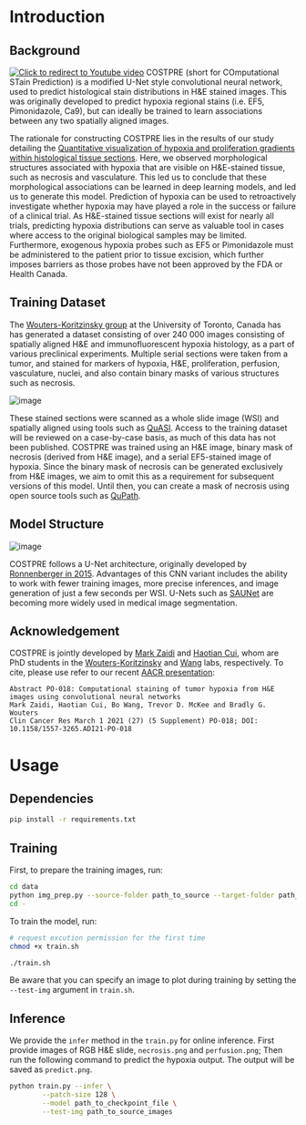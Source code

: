 # Introduction
## Background

[![Click to redirect to Youtube video](https://user-images.githubusercontent.com/52012166/127568618-0e63f455-3909-4d9f-9b48-f41b6cc5b9af.png)](https://youtu.be/-qQ6RaGl01Q "Computational Staining of Tumor Hypoxia from H&E Images using Convolutional Neural Networks")
COSTPRE (short for COmputational STain Prediction) is a modified U-Net style convolutional neural network, used to predict histological stain distributions in H&E stained images. This was originally developed to predict hypoxia regional stains (i.e. EF5, Pimonidazole, Ca9), but can ideally be trained to learn associations between any two spatially aligned images.

The rationale for constructing COSTPRE lies in the results of our study detailing the [Quantitative visualization of hypoxia and proliferation gradients within histological tissue sections](https://www.frontiersin.org/articles/10.3389/fbioe.2019.00397/full?report=reader). Here, we observed morphological structures associated with hypoxia that are visible on H&E-stained tissue, such as necrosis and vasculature. This led us to conclude that these morphological associations can be learned in deep learning models, and led us to generate this model. Prediction of hypoxia can be used to retroactively investigate whether hypoxia may have played a role in the success or failure of a clinical trial. As H&E-stained tissue sections will exist for nearly all trials, predicting hypoxia distributions can serve as valuable tool in cases where access to the original biological samples may be limited. Furthermore, exogenous hypoxia probes such as EF5 or Pimonidazole must be administered to the patient prior to tissue excision, which further imposes barriers as those probes have not been approved by the FDA or Health Canada.
## Training Dataset
The [Wouters-Koritzinsky group](http://www.wklab.org/) at the University of Toronto, Canada has has generated a dataset consisting of over 240 000 images consisting of spatially aligned H&E and immunofluorescent hypoxia histology, as a part of various preclinical experiments. Multiple serial sections were taken from a tumor, and stained for markers of hypoxia, H&E, proliferation, perfusion, vasculature, nuclei, and also contain binary masks of various structures such as necrosis.

![image](https://user-images.githubusercontent.com/52012166/127563294-36d70a02-9c3b-4f63-967b-729988084557.png)

These stained sections were scanned as a whole slide image (WSI) and spatially aligned using tools such as [QuASI](https://github.com/MarkZaidi/QuASI). Access to the training dataset will be reviewed on a case-by-case basis, as much of this data has not been published. COSTPRE was trained using an H&E image, binary mask of necrosis (derived from H&E image), and a serial EF5-stained image of hypoxia. Since the binary mask of necrosis can be generated exclusively from H&E images, we aim to omit this as a requirement for subsequent versions of this model. Until then, you can create a mask of necrosis using open source tools such as [QuPath](https://github.com/qupath/qupath).
## Model Structure
![image](https://user-images.githubusercontent.com/52012166/127566189-c01e39ed-e474-4f41-8cf3-7827e4f3454d.png)

COSTPRE follows a U-Net architecture, originally developed by [Ronnenberger in 2015](https://link.springer.com/chapter/10.1007/978-3-319-24574-4_28). Advantages of this CNN variant includes the ability to work with fewer training images, more precise inferences, and image generation of just a few seconds per WSI. U-Nets such as [SAUNet](https://link.springer.com/chapter/10.1007/978-3-030-59719-1_77) are becoming more widely used in medical image segmentation.

## Acknowledgement

COSTPRE is jointly developed by [Mark Zaidi](https://github.com/MarkZaidi) and [Haotian Cui](https://github.com/subercui), whom are PhD students in the [Wouters-Koritzinsky](http://www.wklab.org/) and [Wang](https://wanglab.ml/) labs, respectively. To cite, please use refer to our recent [AACR presentation](https://clincancerres.aacrjournals.org/content/27/5_Supplement/PO-018):
```
Abstract PO-018: Computational staining of tumor hypoxia from H&E images using convolutional neural networks
Mark Zaidi, Haotian Cui, Bo Wang, Trevor D. McKee and Bradly G. Wouters
Clin Cancer Res March 1 2021 (27) (5 Supplement) PO-018; DOI: 10.1158/1557-3265.ADI21-PO-018
```

# Usage
## Dependencies

```bash
pip install -r requirements.txt
```

## Training

First, to prepare the training images, run:

```bash
cd data
python img_prep.py --source-folder path_to_source --target-folder path_to_target
cd -
```

To train the model, run:

```bash
# request excution permission for the first time
chmod +x train.sh

./train.sh
```

Be aware that you can specify an image to plot during training by setting the `--test-img` argument in `train.sh`.

## Inference

We provide the `infer` method in the `train.py` for online inference. First provide images of RGB H&E slide, `necrosis.png` and `perfusion.png`; Then run the following command to predict the hypoxia output. The output will be saved as `predict.png`.

```bash
python train.py --infer \
        --patch-size 128 \
        --model path_to_checkpoint_file \
        --test-img path_to_source_images
```

